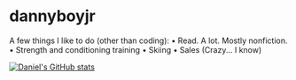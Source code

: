 # dannyboyjr

A few things I like to do (other than coding):
  • Read. A lot. Mostly nonfiction.
  • Strength and conditioning training
  • Skiing 
  • Sales (Crazy... I know) 
  
  [![Daniel's GitHub stats](https://github-readme-stats.vercel.app/api?username=anuraghazra)](https://github.com/dannyboyjr/github-readme-stats)

  
